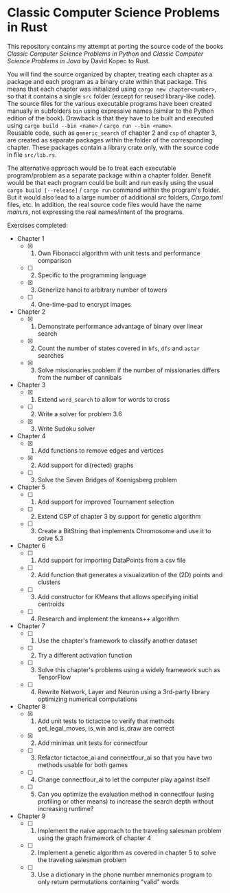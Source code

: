 # Classic Computer Science Problems in Rust

This repository contains my attempt at porting the source code of the books *Classic Computer Science Problems in Python* and *Classic Computer Science Problems in Java* by David Kopec to Rust.

You will find the source organized by chapter, treating each chapter as a package and each program as a binary crate within that package.
This means that each chapter was initialized using `cargo new chapter<number>`, so that it contains a single `src` folder (except for reused library-like code).  
The source files for the various executable programs have been created manually in subfolders `bin` using expressive names (similar to the Python edition of the book). Drawback is that they have to be built and executed using `cargo build --bin <name>` / `cargo run --bin <name>`.  
Reusable code, such as `generic_search` of chapter 2 and `csp` of chapter 3, are created as separate packages within the folder of the corresponding chapter. These packages contain a library crate only, with the source code in file `src/lib.rs`.

The alternative approach would be to treat each executable program/problem as a separate package within a chapter folder. Benefit would be that each program could be built and run easily using the usual `cargo build [--release]` / `cargo run` command within the program's folder. But it would also lead to a large number of additional *src* folders, *Cargo.toml* files, etc. In addition, the real source code files would have the name *main.rs*, not expressing the real names/intent of the programs.

Exercises completed:

- Chapter 1
    - [X] 1. Own Fibonacci algorithm with unit tests and performance comparison
    - [ ] 2. Specific to the programming language
    - [X] 3. Generlize hanoi to arbitrary number of towers
    - [ ] 4. One-time-pad to encrypt images
- Chapter 2
    - [X] 1. Demonstrate performance advantage of binary over linear search
    - [X] 2. Count the number of states covered in `bfs`, `dfs` and `astar` searches
    - [X] 3. Solve missionaries problem if the number of missionaries differs from the number of cannibals
- Chapter 3
    - [X] 1. Extend `word_search` to allow for words to cross
    - [ ] 2. Write a solver for problem 3.6
    - [X] 3. Write Sudoku solver
- Chapter 4
    - [X] 1. Add functions to remove edges and vertices 
    - [X] 2. Add support for di(rected) graphs
    - [ ] 3. Solve the Seven Bridges of Koenigsberg problem
- Chapter 5
    - [ ] 1. Add support for improved Tournament selection
    - [ ] 2. Extend CSP of chapter 3 by support for genetic algorithm
    - [ ] 3. Create a BitString that implements Chromosome and use it to solve 5.3
- Chapter 6
    - [ ] 1. Add support for importing DataPoints from a csv file
    - [ ] 2. Add function that generates a visualization of the (2D) points and clusters
    - [ ] 3. Add constructor for KMeans that allows specifying initial centroids
    - [ ] 4. Research and implement the kmeans++ algorithm
- Chapter 7
    - [ ] 1. Use the chapter's framework to classify another dataset
    - [ ] 2. Try a different activation function
    - [ ] 3. Solve this chapter's problems using a widely framework such as TensorFlow
    - [ ] 4. Rewrite Network, Layer and Neuron using a 3rd-party library optimizing numerical computations
- Chapter 8
    - [X] 1. Add unit tests to tictactoe to verify that methods get_legal_moves, is_win and is_draw are correct
    - [X] 2. Add minimax unit tests for connectfour
    - [ ] 3. Refactor tictactoe_ai and connectfour_ai so that you have two methods usable for both games
    - [ ] 4. Change connectfour_ai to let the computer play against itself
    - [ ] 5. Can you optimize the evaluation method in connectfour (using profiling or other means) to increase the search depth without increasing runtime?
- Chapter 9
    - [ ] 1. Implement the naive approach to the traveling salesman problem using the graph framework of chapter 4 
    - [ ] 2. Implement a genetic algorithm as covered in chapter 5 to solve the traveling salesman problem
    - [ ] 3. Use a dictionary in the phone number mnemonics program to only return permutations containing "valid" words   
